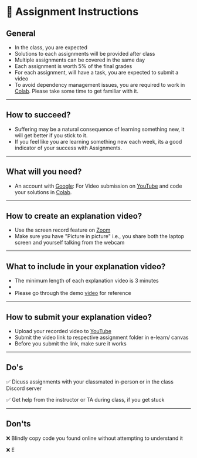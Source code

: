 <br>

# 📜 Assignment Instructions 

## General
  - In the class, you are expected 
  - Solutions to each assignments will be provided after class
  - Multiple assignments can be covered in the same day
  - Each assignment is worth 5% of the final grades 
  - For each assignment, will have a task, you are expected to submit a video
  - To avoid dependency management issues, you are required to work in [Colab](https://colab.research.google.com/). Please take some time to get familiar with it.
  
---
## How to succeed?
- Suffering may be a natural consequence of learning something new, it will get better if you stick to it.
- If you feel like you are learning something new each week, its a good indicator of your success with Assignments.
 
---
## What will you need?
  - An account with [Google](https://accounts.google.com/signup/v2/webcreateaccount?flowName=GlifWebSignIn&flowEntry=SignUp): For Video submission on [YouTube](https://youtu.be/dQw4w9WgXcQ?t=0) and code your solutions in [Colab](https://colab.research.google.com/).


---
## How to create an explanation video?
  - Use the screen record feature on [Zoom](https://zoom.us/)
  - Make sure you have "Picture in picture" i.e., you share both the laptop screen and yourself talking from the webcam
  
---
## What to include in your explanation video?
  - The minimum length of each explanation video is 3 minutes
  - 
  - Please go through the demo [video]() for reference
  
---
## How to submit your explanation video?

  - Upload your recorded video to [YouTube](https://youtu.be/dQw4w9WgXcQ?t=0)
  - Submit the video link to respective assignment folder in e-learn/ canvas
  - Before you submit the link, make sure it works
  
---
## Do's

✅ Dicuss assignments with your classmated in-person or in the class Discord server

✅ Get help from the instructor or TA during class, if you get stuck 


---
## Don'ts

❌ Blindly copy code you found online without attempting to understand it

❌ E
